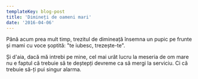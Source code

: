 ```yaml
---
templateKey: blog-post
title: 'Dimineți de oameni mari'
date: '2016-04-06'
---
```


Până acum prea mult timp, trezitul de dimineață însemna un pupic pe frunte și mami cu voce șoptită: "te iubesc, trezește-te".

Și d'aia, dacă mă intrebi pe mine, cel mai urât lucru la meseria de om mare nu e faptul că trebuie să te deștepți devreme ca să mergi la serviciu. Ci că trebuie să-ți pui singur alarma.
